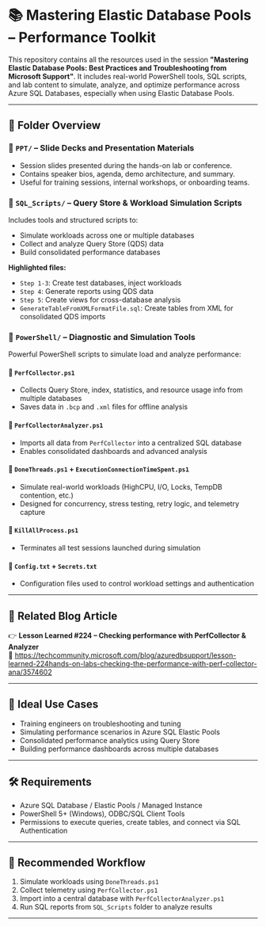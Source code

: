 # 📚 Mastering Elastic Database Pools – Performance Toolkit

This repository contains all the resources used in the session **"Mastering Elastic Database Pools: Best Practices and Troubleshooting from Microsoft Support"**. It includes real-world PowerShell tools, SQL scripts, and lab content to simulate, analyze, and optimize performance across Azure SQL Databases, especially when using Elastic Database Pools.

---

## 📁 Folder Overview

### 📂 `PPT/` – Slide Decks and Presentation Materials
- Session slides presented during the hands-on lab or conference.
- Contains speaker bios, agenda, demo architecture, and summary.
- Useful for training sessions, internal workshops, or onboarding teams.

### 📂 `SQL_Scripts/` – Query Store & Workload Simulation Scripts

Includes tools and structured scripts to:
- Simulate workloads across one or multiple databases
- Collect and analyze Query Store (QDS) data
- Build consolidated performance databases

**Highlighted files:**
- `Step 1-3`: Create test databases, inject workloads
- `Step 4`: Generate reports using QDS data
- `Step 5`: Create views for cross-database analysis
- `GenerateTableFromXMLFormatFile.sql`: Create tables from XML for consolidated QDS imports

### 📂 `PowerShell/` – Diagnostic and Simulation Tools

Powerful PowerShell scripts to simulate load and analyze performance:

#### 🔸 **`PerfCollector.ps1`**
- Collects Query Store, index, statistics, and resource usage info from multiple databases
- Saves data in `.bcp` and `.xml` files for offline analysis

#### 🔸 **`PerfCollectorAnalyzer.ps1`**
- Imports all data from `PerfCollector` into a centralized SQL database
- Enables consolidated dashboards and advanced analysis

#### 🔸 **`DoneThreads.ps1` + `ExecutionConnectionTimeSpent.ps1`**
- Simulate real-world workloads (HighCPU, I/O, Locks, TempDB contention, etc.)
- Designed for concurrency, stress testing, retry logic, and telemetry capture

#### 🔸 **`KillAllProcess.ps1`**
- Terminates all test sessions launched during simulation

#### 🔸 `Config.txt` + `Secrets.txt`
- Configuration files used to control workload settings and authentication

---

## 📘 Related Blog Article

👉 **Lesson Learned #224 – Checking performance with PerfCollector & Analyzer**  
📎 https://techcommunity.microsoft.com/blog/azuredbsupport/lesson-learned-224hands-on-labs-checking-the-performance-with-perf-collector-ana/3574602

---

## 🎯 Ideal Use Cases

- Training engineers on troubleshooting and tuning
- Simulating performance scenarios in Azure SQL Elastic Pools
- Consolidated performance analytics using Query Store
- Building performance dashboards across multiple databases

---

## 🛠 Requirements

- Azure SQL Database / Elastic Pools / Managed Instance
- PowerShell 5+ (Windows), ODBC/SQL Client Tools
- Permissions to execute queries, create tables, and connect via SQL Authentication

---

## 🧪 Recommended Workflow

1. Simulate workloads using `DoneThreads.ps1`
2. Collect telemetry using `PerfCollector.ps1`
3. Import into a central database with `PerfCollectorAnalyzer.ps1`
4. Run SQL reports from `SQL_Scripts` folder to analyze results

---
